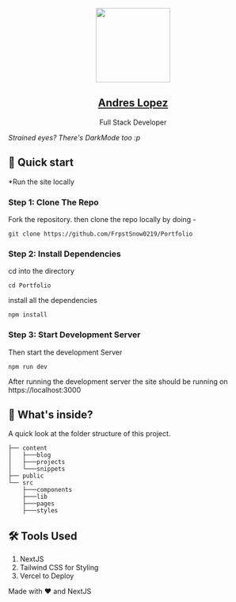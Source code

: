 <p align="center">
<img width="150" src="https://snowportfolio.vercel.app/" />
</p>

<h2 align="center"><a href="https://snowportfolio.vercel.app/">Andres Lopez</a></h2>

<p align="center">Full Stack Developer</p>

_Strained eyes? There's DarkMode too :p_

## 🚀 Quick start

\*Run the site locally

### Step 1: Clone The Repo

Fork the repository. then clone the repo locally by doing -

```
git clone https://github.com/FrpstSnow0219/Portfolio
```

### Step 2: Install Dependencies

cd into the directory

```
cd Portfolio
```

install all the dependencies

```
npm install
```

### Step 3: Start Development Server

Then start the development Server

```
npm run dev
```

After running the development server the site should be running on
https://localhost:3000

## 📂 What's inside?

A quick look at the folder structure of this project.

```
├── content
│   ├───blog
│   ├───projects
│   └───snippets
├── public
└── src
    ├───components
    ├───lib
    ├───pages
    ├───styles
```

## 🛠️ Tools Used

1. NextJS
1. Tailwind CSS for Styling
1. Vercel to Deploy

Made with ❤️ and NextJS
